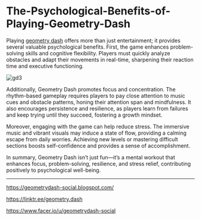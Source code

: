 # The-Psychological-Benefits-of-Playing-Geometry-Dash

Playing [geometry dash](https://geometrydash3d.org/) offers more than just entertainment; it provides several valuable psychological benefits. First, the game enhances problem-solving skills and cognitive flexibility. Players must quickly analyze obstacles and adapt their movements in real-time, sharpening their reaction time and executive functioning.

![gd3](https://github.com/user-attachments/assets/32553eb4-bd2a-428c-8089-cd47cf8b3a52)


Additionally, Geometry Dash promotes focus and concentration. The rhythm-based gameplay requires players to pay close attention to music cues and obstacle patterns, honing their attention span and mindfulness. It also encourages persistence and resilience, as players learn from failures and keep trying until they succeed, fostering a growth mindset.

Moreover, engaging with the game can help reduce stress. The immersive music and vibrant visuals may induce a state of flow, providing a calming escape from daily worries. Achieving new levels or mastering difficult sections boosts self-confidence and provides a sense of accomplishment.

In summary, Geometry Dash isn’t just fun—it’s a mental workout that enhances focus, problem-solving, resilience, and stress relief, contributing positively to psychological well-being.

---
https://geometrydash-social.blogspot.com/

https://linktr.ee/geometry.dash

https://www.facer.io/u/geometrydash-social
